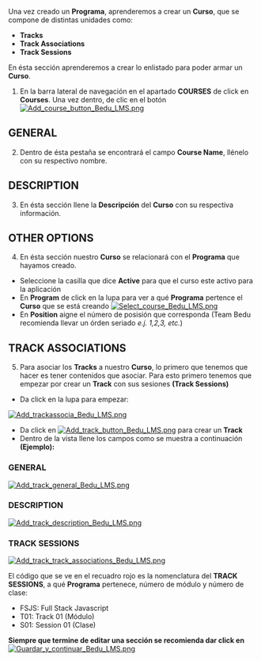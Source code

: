 Una vez creado un **Programa**, aprenderemos a crear un **Curso**, que se compone de distintas unidades como:
- **Tracks**
- **Track Associations**
- **Track Sessions**

En ésta sección aprenderemos a crear lo enlistado para poder armar un **Curso**.

1. En la barra lateral de navegación en el apartado **COURSES** de click en **Courses**. Una vez dentro, de clic en el botón [![Add_course_button_Bedu_LMS.png](https://s33.postimg.cc/bz0gtr5u7/Add_course_button_Bedu_LMS.png)](https://postimg.cc/image/7pvqrl2kr/)

## GENERAL

2. Dentro de ésta pestaña se encontrará el campo **Course Name**, llénelo con su respectivo nombre.

## DESCRIPTION

3. En ésta sección llene la **Descripción** del **Curso** con su respectiva información.

## OTHER OPTIONS

4. En ésta sección nuestro **Curso** se relacionará con el **Programa** que hayamos creado.
- Seleccione la casilla que dice **Active** para que el curso este activo para la aplicación
- En **Program** de click en la lupa para ver a qué **Programa** pertence el **Curso** que se está creando [![Select_course_Bedu_LMS.png](https://s33.postimg.cc/68evts2nj/Select_course_Bedu_LMS.png)](https://postimg.cc/image/wthepc50r/)
- En **Position** aigne el número de posisión que corresponda (Team Bedu recomienda llevar un órden seriado *e.j. 1,2,3, etc.*)

## TRACK ASSOCIATIONS

5. Para asociar los **Tracks** a nuestro **Curso**, lo primero que tenemos que hacer es tener contenidos que asociar. Para esto primero tenemos que empezar por crear un **Track** con sus sesiones **(Track Sessions)** 

- Da click en la lupa para empezar:

[![Add_trackassocia_Bedu_LMS.png](https://s33.postimg.cc/5vs31drrz/Add_trackassocia_Bedu_LMS.png)](https://postimg.cc/image/jcp1k923f/)

- Da click en [![Add_track_button_Bedu_LMS.png](https://s33.postimg.cc/n822xooof/Add_track_button_Bedu_LMS.png)](https://postimg.cc/image/9r54etecr/) para crear un **Track**
- Dentro de la vista llene los campos como se muestra a continuación **(Ejemplo):**

### GENERAL

[![Add_track_general_Bedu_LMS.png](https://s33.postimg.cc/56ixztx7j/Add_track_general_Bedu_LMS.png)](https://postimg.cc/image/5w1qc6xqz/)

### DESCRIPTION

[![Add_track_description_Bedu_LMS.png](https://s33.postimg.cc/7cd8ufvjz/Add_track_description_Bedu_LMS.png)](https://postimg.cc/image/m8bs216yj/)

### TRACK SESSIONS

[![Add_track_track_associations_Bedu_LMS.png](https://s33.postimg.cc/5oiotgu6n/Add_track_track_associations_Bedu_LMS.png)](https://postimg.cc/image/5oiotgu6j/)

El código que se ve en el recuadro rojo es la nomenclatura del **TRACK SESSIONS**, a qué **Programa** pertenece, número de módulo y número de clase:
  - FSJS: Full Stack Javascript
  - T01: Track 01 (Módulo)
  - S01: Session 01 (Clase)

**Siempre que termine de editar una sección se recomienda dar click en** [![Guardar_y_continuar_Bedu_LMS.png](https://s33.postimg.cc/ar5pr3mrj/Guardar_y_continuar_Bedu_LMS.png)](https://postimg.cc/image/xsmawumez/)